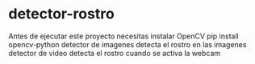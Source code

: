 # detector-rostro
Antes de ejecutar este proyecto necesitas instalar OpenCV  pip install opencv-python
detector de imagenes detecta el rostro en las imagenes
detector de video detecta el rostro cuando se activa la webcam
